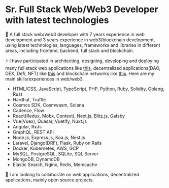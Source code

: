 # Sr. Full Stack Web/Web3 Developer with latest technologies

🔭 A full stack web/web3 developer with 7 years experience in web development and 3 years experience in web3/blockchain development, using latest technologies, languages, frameworks and libraries in different areas, including frontend, backend, full stack and blockchain.

⚡ I have participated in architecting, designing, developing and deploying many full stack web applications like [this](https://brevanhoward.com), decentralized applications(DAO, DEX, Defi, NFT) like [this](https://www.klimadao.finance) and blockchain networks like [this](https://kira.network). Here are my main skills/experiences in web/web3.

- HTML/CSS, JavaScript, TypeScript, PHP, Python, Ruby, Solidity, Golang, Rust
- Hardhat, Truffle
- Cosmos SDK, Cosmwasm, Solana
- Cadence, Flow
- React(Redux, Mobx, Context), Next.js, Blitz.js, Gatsby
- Vue(Vuex), Quasar, Vuetify, Nuxt.js
- Angular, RxJs
- GraphQL, REST API
- Node.js, Express.js, Koa.js, Nest.js
- Laravel, Django(DRF), Flask, Ruby on Rails
- Docker, Kubernetes, AWS, GCP
- MySQL, PostgreSQL, SQLite, SQL Server
- MongoDB, DynamoDB
- Elastic Search, Nginx, Redis, Memcache

👯 I am looking to collaborate on web applications, decentralized applications, mainly open source projects.
